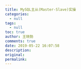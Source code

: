 ```yaml
---
title: MySQL主从(Master-Slave)实操
categories:
  - null
tags:
  - null
toc: true
author: 王晓勃
comments: true
date: 2019-05-22 16:07:58
description:
original:
permalink:
---
```


<!-- more -->
